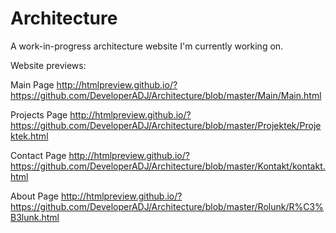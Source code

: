 # Architecture
A work-in-progress architecture website I'm currently working on.

Website previews:

Main Page
http://htmlpreview.github.io/?https://github.com/DeveloperADJ/Architecture/blob/master/Main/Main.html

Projects Page
http://htmlpreview.github.io/?https://github.com/DeveloperADJ/Architecture/blob/master/Projektek/Projektek.html

Contact Page
http://htmlpreview.github.io/?https://github.com/DeveloperADJ/Architecture/blob/master/Kontakt/kontakt.html

About Page
http://htmlpreview.github.io/?https://github.com/DeveloperADJ/Architecture/blob/master/Rolunk/R%C3%B3lunk.html
